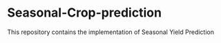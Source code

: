 # Seasonal-Crop-prediction
This repository contains the implementation of Seasonal Yield Prediction
